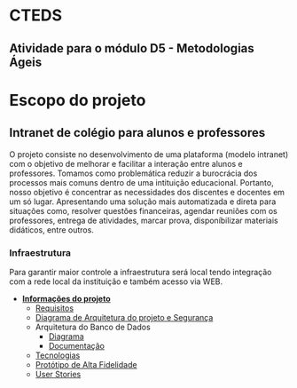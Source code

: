 # CTEDS 
## Atividade para o módulo D5 - Metodologias Ágeis

# Escopo do projeto
## Intranet de colégio para alunos e professores
O projeto consiste no desenvolvimento de uma plataforma (modelo intranet) com o objetivo de melhorar e facilitar a interação entre alunos e professores. Tomamos como problemática reduzir a burocrácia dos processos mais comuns dentro de uma intituição educacional. Portanto, nosso objetivo é concentrar as necessidades dos discentes e docentes em um só lugar. Apresentando uma solução mais automatizada e direta para situações como, resolver questões financeiras, agendar reuniões com os professores, entrega de atividades, marcar prova, disponíbilizar materiais didáticos, entre outros. 

### Infraestrutura
Para garantir maior controle a infraestrutura será local tendo integração com a rede local da instituição e também acesso via WEB.

- [**Informações do projeto**](#)
  - [Requisitos](REQUISITOS.md)
  - [Diagrama de Arquitetura do projeto e Segurança](Arquitetura.drawio.png)
  - Arquitetura do Banco de Dados
    * [Diagrama](database-diagram.png)
    * [Documentação](DATABASE-DOCUMENTATION.md)
  - [Tecnologias](TECNOLOGIAS.md)
  - [Protótipo de Alta Fidelidade](https://www.figma.com/proto/5rCW6vvDTIMKlQOTMGVIHF/IHC?node-id=1394%3A8604&scaling=min-zoom&page-id=0%3A1&starting-point-node-id=2%3A2&show-proto-sidebar=1)
  - [User Stories](User_stories.pdf)
